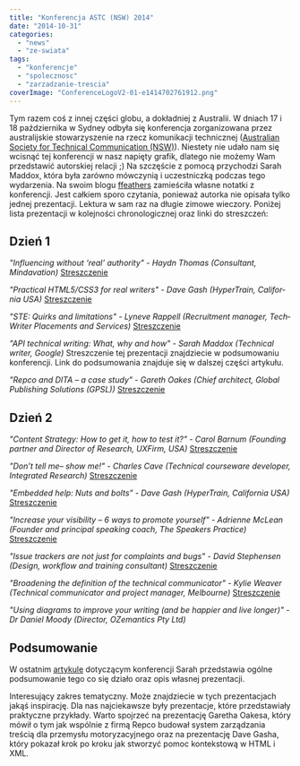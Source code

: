 ```yaml
---
title: "Konferencja ASTC (NSW) 2014"
date: "2014-10-31"
categories: 
  - "news"
  - "ze-swiata"
tags: 
  - "konferencje"
  - "spolecznosc"
  - "zarzadzanie-trescia"
coverImage: "ConferenceLogoV2-01-e1414702761912.png"
---
```


Tym razem coś z innej części globu, a dokładniej z Australii. W dniach 17 i 18 października w Sydney odbyła się konferencja zorganizowana przez australijskie stowarzyszenie na rzecz komunikacji technicznej ([Australian Society for Technical Communication (NSW)](http://astcnsw.org.au/)). Niestety nie udało nam się wcisnąć tej konferencji w nasz napięty grafik, dlatego nie możemy Wam przedstawić autorskiej relacji ;) Na szczęście z pomocą przychodzi Sarah Maddox, która była zarówno mówczynią i uczestniczką podczas tego wydarzenia. Na swoim blogu [ffeathers](http://ffeathers.wordpress.com/) zamieściła własne notatki z konferencji. Jest całkiem sporo czytania, ponieważ autorka nie opisała tylko jednej prezentacji. Lektura w sam raz na długie zimowe wieczory. Poniżej lista prezentacji w kolejności chronologicznej oraz linki do streszczeń:

## Dzień 1

_"Influ­enc­ing with­out ‘real’ author­ity" - Haydn Thomas (Con­sul­tant, Mindavation)_ [Streszczenie](http://ffeathers.wordpress.com/2014/10/17/influencing-without-real-authority-at-astc-nsw-2014/)

_"Prac­ti­cal HTML5/CSS3 for real writ­ers" - Dave Gash (Hyper­Train, Cal­i­for­nia USA)_ [Streszczenie](http://ffeathers.wordpress.com/2014/10/17/practical-html5-and-css3-for-real-writers-at-astc-nsw-2014/)

_"STE: Quirks and lim­i­ta­tions" - Lyn­eve Rap­pell (Recruit­ment man­ager, Tech­Writer Place­ments and Services)_ [Streszczenie](http://ffeathers.wordpress.com/2014/10/17/ste-quirks-and-limitations-at-astc-nsw-2014/)

_"API tech­ni­cal writ­ing: What, why and how" - Sarah Mad­dox (Tech­ni­cal writer, Google)_ Streszczenie tej prezentacji znajdziecie w podsumowaniu konferencji. Link do podsumowania znajduje się w dalszej części artykułu.

_"Repco and DITA – a case study" - Gareth Oakes (Chief archi­tect, Global Pub­lish­ing Solu­tions (GPSL))_ [Streszczenie](http://ffeathers.wordpress.com/2014/10/17/repco-and-dita-at-astc-nsw-2014/)

## Dzień 2

_"Con­tent Strat­egy: How to get it, how to test it?" - Carol Bar­num (Found­ing part­ner and Direc­tor of Research, UXFirm, USA)_ [Streszczenie](http://ffeathers.wordpress.com/2014/10/18/con%c2%adtent-strat%c2%adegy-getting-it-and-testing-it-at/)

_"Don’t tell me– show me!" - Charles Cave (Tech­ni­cal course­ware devel­oper, Inte­grated Research)_ [Streszczenie](http://ffeathers.wordpress.com/2014/10/18/videos-and-screencasts-in-technical-communication-at-astc-nsw-2014/)

_"Embed­ded help: Nuts and bolts" - Dave Gash (Hyper­Train, Cal­i­for­nia USA)_ [Streszczenie](http://ffeathers.wordpress.com/2014/10/18/embedded-help-at-astc-nsw-2014/)

_"Increase your vis­i­bil­ity – 6 ways to pro­mote your­self" - Adri­enne McLean (Founder and prin­ci­pal speak­ing coach, The Speak­ers Practice)_ [Streszczenie](http://ffeathers.wordpress.com/2014/10/18/increasing-your-visibility-at-astc-nsw-2014/)

_"Issue track­ers are not just for com­plaints and bugs" - David Stephensen (Design, work­flow and train­ing consultant)_ [Streszczenie](http://ffeathers.wordpress.com/2014/10/18/issue-trackers-at-astc-nsw-2014/)

_"Broad­en­ing the def­i­n­i­tion of the tech­ni­cal com­mu­ni­ca­tor" - Kylie Weaver (Tech­ni­cal com­mu­ni­ca­tor and project man­ager, Melbourne)_ [Streszczenie](http://ffeathers.wordpress.com/2014/10/18/broadening-the-definition-of-technical-communicator-at-astc-nsw-2014/)

_"Using dia­grams to improve your writ­ing (and be hap­pier and live longer)" - Dr Daniel Moody (Direc­tor, OZe­man­tics Pty Ltd)_

## Podsumowanie

W ostatnim [artykule](http://ffeathers.wordpress.com/2014/10/19/astc-nsw-conference-2014-wrapup/) dotyczącym konferencji Sarah przedstawia ogólne podsumowanie tego co się działo oraz opis własnej prezentacji.

Interesujący zakres tematyczny. Może znajdziecie w tych prezentacjach jakąś inspirację. Dla nas najciekawsze były prezentacje, które przedstawiały praktyczne przykłady. Warto spojrzeć na prezentację Garetha Oakesa, który mówił o tym jak wspólnie z firmą Repco budował system zarządzania treścią dla przemysłu motoryzacyjnego oraz na prezentację Dave Gasha, który pokazał krok po kroku jak stworzyć pomoc kontekstową w HTML i XML.

